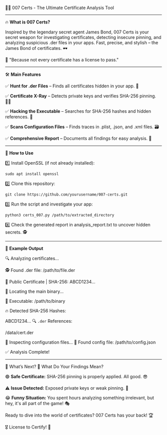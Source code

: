 🕵️‍♂️ 007 Certs - The Ultimate Certificate Analysis Tool

--------------------------------------------
🔥 **What is 007 Certs?**

Inspired by the legendary secret agent James Bond, 007 Certs is your secret weapon for investigating certificates, detecting insecure pinning, and analyzing suspicious .der files in your apps. Fast, precise, and stylish – the James Bond of certificates. 🕶️

🎯 "Because not every certificate has a license to pass."

--------------------------------------------
🛠️ **Main Features**

✅ **Hunt for .der Files** – Finds all certificates hidden in your app. 🔎

✅ **Certificate X-Ray** – Detects private keys and verifies SHA-256 pinning. 🏴‍☠️

✅ **Hacking the Executable** – Searches for SHA-256 hashes and hidden references. 💾

✅ **Scans Configuration Files** – Finds traces in .plist, .json, and .xml files. 🗃️

✅ **Comprehensive Report** – Documents all findings for easy analysis. 📑


--------------------------------------------
🚀 **How to Use**


1️⃣ Install OpenSSL (if not already installed):
```
sudo apt install openssl
```
2️⃣ Clone this repository:
```
git clone https://github.com/yourusername/007-certs.git
```
3️⃣ Run the script and investigate your app:
```
python3 certs_007.py /path/to/extracted_directory
```
4️⃣ Check the generated report in analysis_report.txt to uncover hidden secrets. 🕵️


--------------------------------------------
📝 **Example Output**


🔍 Analyzing certificates...

 🕵️ Found .der file: /path/to/file.der

  🔹 Public Certificate | SHA-256: ABCD1234...

 🚀 Locating the main binary...

🎯 Executable: /path/to/binary

  🔥 Detected SHA-256 Hashes:
  
  ABCD1234...
  🔍 `.der` References:
  
  /data/cert.der

 📜 Inspecting configuration files...
  📝 Found config file: /path/to/config.json

✅ Analysis Complete!

--------------------------------------------

🔎 What’s Next?
📌 What Do Your Findings Mean?

🟢 **Safe Certificate:** SHA-256 pinning is properly applied. All good. 😎

⚠️ **Issue Detected:** Exposed private keys or weak pinning. 🚨

😂 **Funny Situation:** You spent hours analyzing something irrelevant, but hey, it's all part of the game! 🎭

Ready to dive into the world of certificates? 007 Certs has your back! 🏆


🎖️ License to Certify! 🚀
